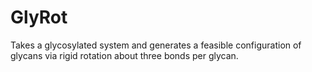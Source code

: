 # GlyRot
Takes a glycosylated system and generates a feasible configuration of glycans via rigid rotation about three bonds per glycan.
